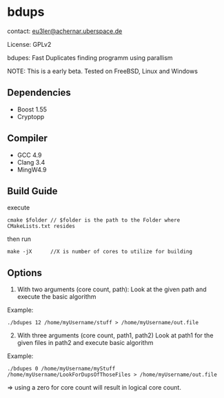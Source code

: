 # bdups

contact: eu3ler@achernar.uberspace.de

License: GPLv2

bdupes:
Fast Duplicates finding programm using parallism

NOTE: This is a early beta. Tested on FreeBSD, Linux and Windows

Dependencies
-------------
* Boost 1.55 
* Cryptopp

Compiler
--------
* GCC 4.9 
* Clang 3.4 
* MingW4.9



Build Guide
-----------
execute
```
cmake $folder // $folder is the path to the Folder where CMakeLists.txt resides
```
then run
```
make -jX      //X is number of cores to utilize for building
```


Options
--------

1. With two arguments (core count, path):
Look at the given path and execute the basic algorithm

Example: 
```
./bdupes 12 /home/myUsername/stuff > /home/myUsername/out.file
```

2. With three arguments (core count, path1, path2)
Look at path1 for the given files in path2 and execute basic algorithm

Example: 
```
./bdupes 0 /home/myUsername/myStuff /home/myUsername/LookForDupsOfThoseFiles > /home/myUsername/out.file
```
=> using a zero for core count will result in logical core count.
